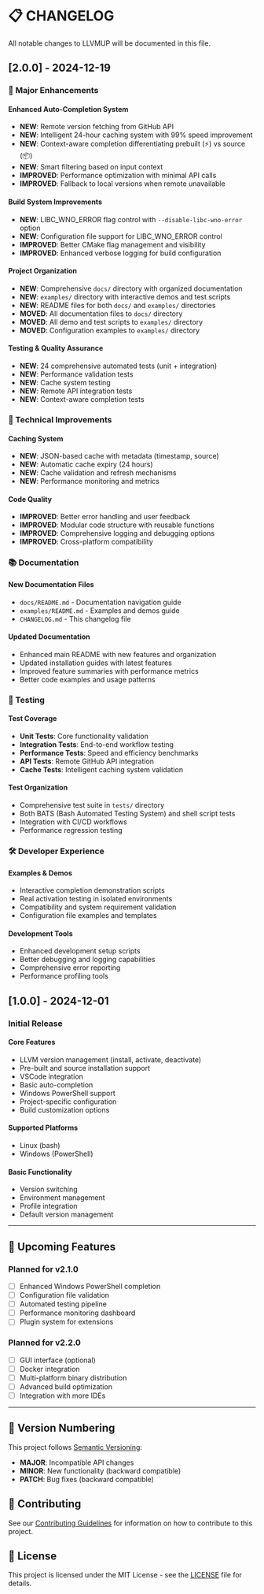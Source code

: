 # 📋 CHANGELOG

All notable changes to LLVMUP will be documented in this file.

## [2.0.0] - 2024-12-19

### 🚀 Major Enhancements

#### Enhanced Auto-Completion System
- **NEW**: Remote version fetching from GitHub API
- **NEW**: Intelligent 24-hour caching system with 99% speed improvement
- **NEW**: Context-aware completion differentiating prebuilt (⚡) vs source (📦)
- **NEW**: Smart filtering based on input context
- **IMPROVED**: Performance optimization with minimal API calls
- **IMPROVED**: Fallback to local versions when remote unavailable

#### Build System Improvements
- **NEW**: LIBC_WNO_ERROR flag control with `--disable-libc-wno-error` option
- **NEW**: Configuration file support for LIBC_WNO_ERROR control
- **IMPROVED**: Better CMake flag management and visibility
- **IMPROVED**: Enhanced verbose logging for build configuration

#### Project Organization
- **NEW**: Comprehensive `docs/` directory with organized documentation
- **NEW**: `examples/` directory with interactive demos and test scripts
- **NEW**: README files for both `docs/` and `examples/` directories
- **MOVED**: All documentation files to `docs/` directory
- **MOVED**: All demo and test scripts to `examples/` directory
- **MOVED**: Configuration examples to `examples/` directory

#### Testing & Quality Assurance
- **NEW**: 24 comprehensive automated tests (unit + integration)
- **NEW**: Performance validation tests
- **NEW**: Cache system testing
- **NEW**: Remote API integration tests
- **NEW**: Context-aware completion tests

### 🔧 Technical Improvements

#### Caching System
- **NEW**: JSON-based cache with metadata (timestamp, source)
- **NEW**: Automatic cache expiry (24 hours)
- **NEW**: Cache validation and refresh mechanisms
- **NEW**: Performance monitoring and metrics

#### Code Quality
- **IMPROVED**: Better error handling and user feedback
- **IMPROVED**: Modular code structure with reusable functions
- **IMPROVED**: Comprehensive logging and debugging options
- **IMPROVED**: Cross-platform compatibility

### 📚 Documentation

#### New Documentation Files
- `docs/README.md` - Documentation navigation guide
- `examples/README.md` - Examples and demos guide
- `CHANGELOG.md` - This changelog file

#### Updated Documentation
- Enhanced main README with new features and organization
- Updated installation guides with latest features
- Improved feature summaries with performance metrics
- Better code examples and usage patterns

### 🧪 Testing

#### Test Coverage
- **Unit Tests**: Core functionality validation
- **Integration Tests**: End-to-end workflow testing
- **Performance Tests**: Speed and efficiency benchmarks
- **API Tests**: Remote GitHub API integration
- **Cache Tests**: Intelligent caching system validation

#### Test Organization
- Comprehensive test suite in `tests/` directory
- Both BATS (Bash Automated Testing System) and shell script tests
- Integration with CI/CD workflows
- Performance regression testing

### 🛠️ Developer Experience

#### Examples & Demos
- Interactive completion demonstration scripts
- Real activation testing in isolated environments
- Compatibility and system requirement validation
- Configuration file examples and templates

#### Development Tools
- Enhanced development setup scripts
- Better debugging and logging capabilities
- Comprehensive error reporting
- Performance profiling tools

## [1.0.0] - 2024-12-01

### Initial Release

#### Core Features
- LLVM version management (install, activate, deactivate)
- Pre-built and source installation support
- VSCode integration
- Basic auto-completion
- Windows PowerShell support
- Project-specific configuration
- Build customization options

#### Supported Platforms
- Linux (bash)
- Windows (PowerShell)

#### Basic Functionality
- Version switching
- Environment management
- Profile integration
- Default version management

---

## 🔮 Upcoming Features

### Planned for v2.1.0
- [ ] Enhanced Windows PowerShell completion
- [ ] Configuration file validation
- [ ] Automated testing pipeline
- [ ] Performance monitoring dashboard
- [ ] Plugin system for extensions

### Planned for v2.2.0
- [ ] GUI interface (optional)
- [ ] Docker integration
- [ ] Multi-platform binary distribution
- [ ] Advanced build optimization
- [ ] Integration with more IDEs

---

## 📝 Version Numbering

This project follows [Semantic Versioning](https://semver.org/):
- **MAJOR**: Incompatible API changes
- **MINOR**: New functionality (backward compatible)
- **PATCH**: Bug fixes (backward compatible)

## 🤝 Contributing

See our [Contributing Guidelines](CONTRIBUTING.md) for information on how to contribute to this project.

## 📄 License

This project is licensed under the MIT License - see the [LICENSE](LICENSE) file for details.
